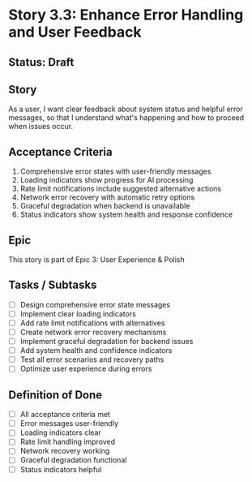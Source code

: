 # Story 3.3: Enhance Error Handling and User Feedback

## Status: Draft

## Story

As a user,
I want clear feedback about system status and helpful error messages,
so that I understand what's happening and how to proceed when issues occur.

## Acceptance Criteria

1. Comprehensive error states with user-friendly messages
2. Loading indicators show progress for AI processing
3. Rate limit notifications include suggested alternative actions
4. Network error recovery with automatic retry options
5. Graceful degradation when backend is unavailable
6. Status indicators show system health and response confidence

## Epic

This story is part of Epic 3: User Experience & Polish

## Tasks / Subtasks

- [ ] Design comprehensive error state messages
- [ ] Implement clear loading indicators
- [ ] Add rate limit notifications with alternatives
- [ ] Create network error recovery mechanisms
- [ ] Implement graceful degradation for backend issues
- [ ] Add system health and confidence indicators
- [ ] Test all error scenarios and recovery paths
- [ ] Optimize user experience during errors

## Definition of Done

- [ ] All acceptance criteria met
- [ ] Error messages user-friendly
- [ ] Loading indicators clear
- [ ] Rate limit handling improved
- [ ] Network recovery working
- [ ] Graceful degradation functional
- [ ] Status indicators helpful

